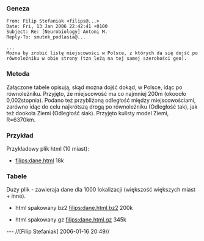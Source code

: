 ### Geneza

```
From: Filip Stefaniak <filips@...>
Date: Fri, 13 Jan 2006 22:42:41 +0100
Subject: Re: [Neurobiology] Antoni M.
Reply-To: smutek_podlasia@...

...
Można by zrobić listę miejscowości w Polsce, z których da się dojść po
równoleżniku w obie strony (tzn leżą na tej samej szerokości geo).

```

### Metoda

Załączone tabele opisują, skąd można dojść dokąd, w Polsce, idąc po równoleżniku. Przyjęto, że miejscowość ma co najmniej 200m (okoooło 0,002stopnia). Podano też przybliżoną odległość między miejscowościami, zarówno idąc do celu najkrótszą drogą po równoleżniku (Odległość tak), jak też dookoła Ziemi (Odległość siak). Przyjęto kulisty model Ziemi, R=6370km.

### Przykład

Przykładowy plik html (10 miast):

* [filips:dane.html](/.attachments/filips:dane.html) 18k

### Tabele



Duży plik - zawieraja dane dla 1000 lokalizacji (większość większych miast + inne).

* html spakowany bz2 [filips:dane.html.bz2](/.attachments/filips:dane.html.bz2) 200k

* html spakowany gz [filips:dane.html.gz](/.attachments/filips:dane.html.gz) 345k

 --- //[Filip Stefaniak] 2006-01-16 20:49//
